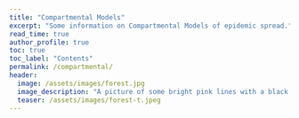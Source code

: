 ```yaml
---
title: "Compartmental Models"
excerpt: "Some information on Compartmental Models of epidemic spread."
read_time: true
author_profile: true
toc: true
toc_label: "Contents"
permalink: /compartmental/
header:
  image: /assets/images/forest.jpg
  image_description: "A picture of some bright pink lines with a black silhouette in the centre"
  teaser: /assets/images/forest-t.jpeg
---
```

